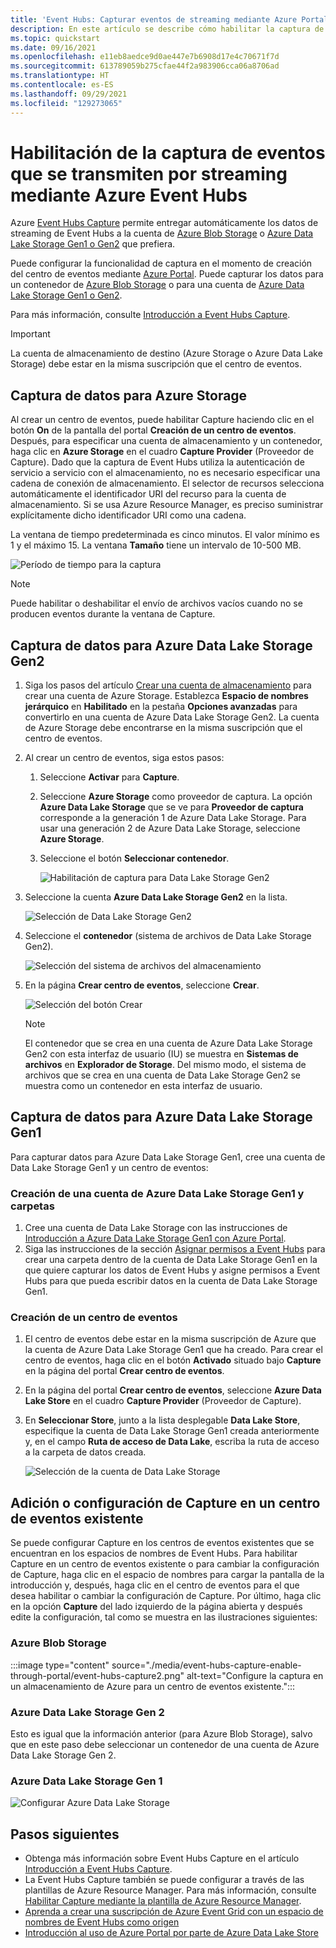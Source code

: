 ```yaml
---
title: 'Event Hubs: Capturar eventos de streaming mediante Azure Portal'
description: En este artículo se describe cómo habilitar la captura de eventos que se transmiten en secuencias a través de Azure Event Hubs mediante Azure Portal.
ms.topic: quickstart
ms.date: 09/16/2021
ms.openlocfilehash: e11eb8aedce9d0ae447e7b6908d17e4c70671f7d
ms.sourcegitcommit: 613789059b275cfae44f2a983906cca06a8706ad
ms.translationtype: HT
ms.contentlocale: es-ES
ms.lasthandoff: 09/29/2021
ms.locfileid: "129273065"
---
```

# <a name="enable-capturing-of-events-streaming-through-azure-event-hubs"></a>Habilitación de la captura de eventos que se transmiten por streaming mediante Azure Event Hubs

Azure [Event Hubs Capture][capture-overview] permite entregar automáticamente los datos de streaming de Event Hubs a la cuenta de [Azure Blob Storage](https://azure.microsoft.com/services/storage/blobs/) o [Azure Data Lake Storage Gen1 o Gen2](https://azure.microsoft.com/services/data-lake-store/) que prefiera.

Puede configurar la funcionalidad de captura en el momento de creación del centro de eventos mediante [Azure Portal](https://portal.azure.com). Puede capturar los datos para un contenedor de [Azure Blob Storage](https://azure.microsoft.com/services/storage/blobs/) o para una cuenta de [Azure Data Lake Storage Gen1 o Gen2](https://azure.microsoft.com/services/data-lake-store/).

Para más información, consulte [Introducción a Event Hubs Capture][capture-overview].

> [!IMPORTANT]
> La cuenta de almacenamiento de destino (Azure Storage o Azure Data Lake Storage) debe estar en la misma suscripción que el centro de eventos.

## <a name="capture-data-to-azure-storage"></a>Captura de datos para Azure Storage

Al crear un centro de eventos, puede habilitar Capture haciendo clic en el botón **On** de la pantalla del portal **Creación de un centro de eventos**. Después, para especificar una cuenta de almacenamiento y un contenedor, haga clic en **Azure Storage** en el cuadro **Capture Provider** (Proveedor de Capture). Dado que la captura de Event Hubs utiliza la autenticación de servicio a servicio con el almacenamiento, no es necesario especificar una cadena de conexión de almacenamiento. El selector de recursos selecciona automáticamente el identificador URI del recurso para la cuenta de almacenamiento. Si se usa Azure Resource Manager, es preciso suministrar explícitamente dicho identificador URI como una cadena.

La ventana de tiempo predeterminada es cinco minutos. El valor mínimo es 1 y el máximo 15. La ventana **Tamaño** tiene un intervalo de 10-500 MB.

![Período de tiempo para la captura][1]

> [!NOTE]
> Puede habilitar o deshabilitar el envío de archivos vacíos cuando no se producen eventos durante la ventana de Capture. 

## <a name="capture-data-to-azure-data-lake-storage-gen-2"></a>Captura de datos para Azure Data Lake Storage Gen2 

1. Siga los pasos del artículo [Crear una cuenta de almacenamiento](../storage/common/storage-account-create.md?tabs=azure-portal#create-a-storage-account) para crear una cuenta de Azure Storage. Establezca **Espacio de nombres jerárquico** en **Habilitado** en la pestaña **Opciones avanzadas** para convertirlo en una cuenta de Azure Data Lake Storage Gen2. La cuenta de Azure Storage debe encontrarse en la misma suscripción que el centro de eventos.
2. Al crear un centro de eventos, siga estos pasos: 

    1. Seleccione **Activar** para **Capture**. 
    2. Seleccione **Azure Storage** como proveedor de captura. La opción **Azure Data Lake Storage** que se ve para **Proveedor de captura** corresponde a la generación 1 de Azure Data Lake Storage. Para usar una generación 2 de Azure Data Lake Storage, seleccione **Azure Storage**.
    2. Seleccione el botón **Seleccionar contenedor**. 

        ![Habilitación de captura para Data Lake Storage Gen2](./media/event-hubs-capture-enable-through-portal/data-lake-storage-gen2.png)
3. Seleccione la cuenta **Azure Data Lake Storage Gen2** en la lista. 

    ![Selección de Data Lake Storage Gen2](./media/event-hubs-capture-enable-through-portal/select-data-lake-storage-gen2.png)
4. Seleccione el **contenedor** (sistema de archivos de Data Lake Storage Gen2).

    ![Selección del sistema de archivos del almacenamiento](./media/event-hubs-capture-enable-through-portal/select-file-system-data-lake-storage.png)
5. En la página **Crear centro de eventos**, seleccione **Crear**. 

    ![Selección del botón Crear](./media/event-hubs-capture-enable-through-portal/create-event-hub-data-lake-storage.png)

    > [!NOTE]
    > El contenedor que se crea en una cuenta de Azure Data Lake Storage Gen2 con esta interfaz de usuario (IU) se muestra en **Sistemas de archivos** en **Explorador de Storage**. Del mismo modo, el sistema de archivos que se crea en una cuenta de Data Lake Storage Gen2 se muestra como un contenedor en esta interfaz de usuario. 


## <a name="capture-data-to-azure-data-lake-storage-gen-1"></a>Captura de datos para Azure Data Lake Storage Gen1 

Para capturar datos para Azure Data Lake Storage Gen1, cree una cuenta de Data Lake Storage Gen1 y un centro de eventos:

### <a name="create-an-azure-data-lake-storage-gen-1-account-and-folders"></a>Creación de una cuenta de Azure Data Lake Storage Gen1 y carpetas

1. Cree una cuenta de Data Lake Storage con las instrucciones de [Introducción a Azure Data Lake Storage Gen1 con Azure Portal](../data-lake-store/data-lake-store-get-started-portal.md).
2. Siga las instrucciones de la sección [Asignar permisos a Event Hubs](../data-lake-store/data-lake-store-archive-eventhub-capture.md#assign-permissions-to-event-hubs) para crear una carpeta dentro de la cuenta de Data Lake Storage Gen1 en la que quiere capturar los datos de Event Hubs y asigne permisos a Event Hubs para que pueda escribir datos en la cuenta de Data Lake Storage Gen1.  


### <a name="create-an-event-hub"></a>Creación de un centro de eventos

1. El centro de eventos debe estar en la misma suscripción de Azure que la cuenta de Azure Data Lake Storage Gen1 que ha creado. Para crear el centro de eventos, haga clic en el botón **Activado** situado bajo **Capture** en la página del portal **Crear centro de eventos**. 
2. En la página del portal **Crear centro de eventos**, seleccione **Azure Data Lake Store** en el cuadro **Capture Provider** (Proveedor de Capture).
3. En **Seleccionar Store**, junto a la lista desplegable **Data Lake Store**, especifique la cuenta de Data Lake Storage Gen1 creada anteriormente y, en el campo **Ruta de acceso de Data Lake**, escriba la ruta de acceso a la carpeta de datos creada.

    ![Selección de la cuenta de Data Lake Storage][3]


## <a name="add-or-configure-capture-on-an-existing-event-hub"></a>Adición o configuración de Capture en un centro de eventos existente

Se puede configurar Capture en los centros de eventos existentes que se encuentran en los espacios de nombres de Event Hubs. Para habilitar Capture en un centro de eventos existente o para cambiar la configuración de Capture, haga clic en el espacio de nombres para cargar la pantalla de la introducción y, después, haga clic en el centro de eventos para el que desea habilitar o cambiar la configuración de Capture. Por último, haga clic en la opción **Capture** del lado izquierdo de la página abierta y después edite la configuración, tal como se muestra en las ilustraciones siguientes:

### <a name="azure-blob-storage"></a>Azure Blob Storage

:::image type="content" source="./media/event-hubs-capture-enable-through-portal/event-hubs-capture2.png" alt-text="Configure la captura en un almacenamiento de Azure para un centro de eventos existente.":::

### <a name="azure-data-lake-storage-gen-2"></a>Azure Data Lake Storage Gen 2
Esto es igual que la información anterior (para Azure Blob Storage), salvo que en este paso debe seleccionar un contenedor de una cuenta de Azure Data Lake Storage Gen 2. 

### <a name="azure-data-lake-storage-gen-1"></a>Azure Data Lake Storage Gen 1 

![Configurar Azure Data Lake Storage][4]

[1]: ./media/event-hubs-capture-enable-through-portal/event-hubs-capture1.png
[3]: ./media/event-hubs-capture-enable-through-portal/event-hubs-capture3.png
[4]: ./media/event-hubs-capture-enable-through-portal/event-hubs-capture4.png

## <a name="next-steps"></a>Pasos siguientes

- Obtenga más información sobre Event Hubs Capture en el artículo [Introducción a Event Hubs Capture][capture-overview].
- La Event Hubs Capture también se puede configurar a través de las plantillas de Azure Resource Manager. Para más información, consulte [Habilitar Capture mediante la plantilla de Azure Resource Manager](event-hubs-resource-manager-namespace-event-hub-enable-capture.md).
- [Aprenda a crear una suscripción de Azure Event Grid con un espacio de nombres de Event Hubs como origen](store-captured-data-data-warehouse.md)
- [Introducción al uso de Azure Portal por parte de Azure Data Lake Store](../data-lake-store/data-lake-store-get-started-portal.md)

[capture-overview]: event-hubs-capture-overview.md
